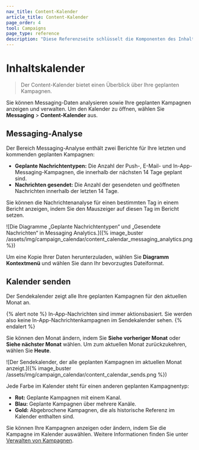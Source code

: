 ```yaml
---
nav_title: Content-Kalender
article_title: Content-Kalender
page_order: 4
tool: Campaigns
page_type: reference
description: "Diese Referenzseite schlüsselt die Komponenten des Inhaltskalenders auf."
---
```


# Inhaltskalender

> Der Content-Kalender bietet einen Überblick über Ihre geplanten Kampagnen.

Sie können Messaging-Daten analysieren sowie Ihre geplanten Kampagnen anzeigen und verwalten. Um den Kalender zu öffnen, wählen Sie **Messaging** > **Content-Kalender** aus.

## Messaging-Analyse

Der Bereich Messaging-Analyse enthält zwei Berichte für Ihre letzten und kommenden geplanten Kampagnen:

- **Geplante Nachrichtentypen:** Die Anzahl der Push-, E-Mail- und In-App-Messaging-Kampagnen, die innerhalb der nächsten 14 Tage geplant sind.
- **Nachrichten gesendet:** Die Anzahl der gesendeten und geöffneten Nachrichten innerhalb der letzten 14 Tage.

Sie können die Nachrichtenanalyse für einen bestimmten Tag in einem Bericht anzeigen, indem Sie den Mauszeiger auf diesen Tag im Bericht setzen.

![Die Diagramme „Geplante Nachrichtentypen“ und „Gesendete Nachrichten“ in Messaging Analytics.]({% image_buster /assets/img/campaign_calendar/content_calendar_messaging_analytics.png %})

Um eine Kopie Ihrer Daten herunterzuladen, wählen Sie <i class="fa-solid fa-bars" style="color: #2e7487;"></i> **Diagramm Kontextmenü** und wählen Sie dann Ihr bevorzugtes Dateiformat.

## Kalender senden

Der Sendekalender zeigt alle Ihre geplanten Kampagnen für den aktuellen Monat an.

{% alert note %}
In-App-Nachrichten sind immer aktionsbasiert. Sie werden also keine In-App-Nachrichtenkampagnen im Sendekalender sehen.
{% endalert %}

Sie können den Monat ändern, indem Sie <i class="fa-solid fa-chevron-left" style="color: #2e7487;"></i> **Siehe vorheriger Monat** oder <i class="fa-solid fa-chevron-right" style="color: #2e7487;"></i> **Siehe nächster Monat** wählen. Um zum aktuellen Monat zurückzukehren, wählen Sie **Heute**.

![Der Sendekalender, der alle geplanten Kampagnen im aktuellen Monat anzeigt.]({% image_buster /assets/img/campaign_calendar/content_calendar_sends.png %})

Jede Farbe im Kalender steht für einen anderen geplanten Kampagnentyp:

- **Rot:** Geplante Kampagnen mit einem Kanal.
- **Blau:** Geplante Kampagnen über mehrere Kanäle.
- **Gold:** Abgebrochene Kampagnen, die als historische Referenz im Kalender enthalten sind.

Sie können Ihre Kampagnen anzeigen oder ändern, indem Sie die Kampagne im Kalender auswählen. Weitere Informationen finden Sie unter [Verwalten von Kampagnen]({{site.baseurl}}/user_guide/engagement_tools/campaigns/managing_campaigns).
